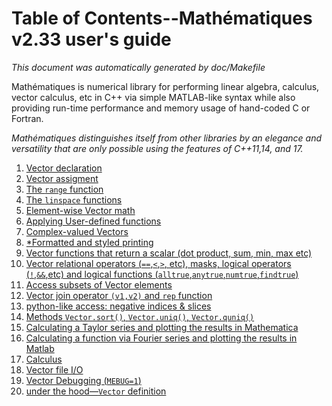 # Table of Contents--Mathématiques v2.33 user's guide
_This document was automatically generated by doc/Makefile_

Mathématiques is numerical library for performing linear algebra, calculus, vector calculus, etc in C++ via simple MATLAB-like syntax while also providing run-time performance and memory usage of hand-coded C or Fortran.

_Mathématiques distinguishes itself from other libraries by an elegance and versatility that are only possible using the features of C++11,14, and 17._



1. [Vector declaration](vdeclaration.md)
1. [Vector assigment](vassignment.md)
1. [The `range` function](range.md)
1. [The `linspace` functions](linspace.md)
1. [Element-wise Vector math](velmath.md)
1. [Applying User-defined functions](vapply.md)
1. [Complex-valued Vectors](vcomplex.md)
1. [\*Formatted and styled printing](vprint.md)
1. [Vector functions that return a scalar (dot product, sum, min, max etc)](vscalarout.md)
1. [Vector relational operators (`==`,`<`,`>`, etc), masks, logical operators (`!`,`&&`,etc) and logical functions (`alltrue`,`anytrue`,`numtrue`,`findtrue`)](vrelational.md)
1. [Access subsets of Vector elements](vsubsets.md)
1. [Vector join operator `(v1,v2)` and `rep` function](vconcatrep.md)
1. [python-like access: negative indices & slices](vslices.md)
1. [Methods `Vector.sort()`, `Vector.uniq()`, `Vector.quniq()`  ](vsort.md)
1. [Calculating a Taylor series and plotting the results in Mathematica](taylor.md)
1. [Calculating a function via Fourier series and plotting the results in Matlab](fourier.md)
1. [Calculus](calculus.md)
1. [Vector file I/O](vfile.md)
1. [Vector Debugging (`MEBUG=1`)](vdebug.md)
1. [under the hood—`Vector` definition](vdefinition.md)
